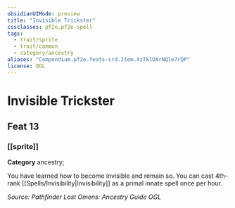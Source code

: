 ```yaml
---
obsidianUIMode: preview
title: "Invisible Trickster"
cssclasses: pf2e,pf2e-spell
tags:
  - trait/sprite
  - trait/common
  - category/ancestry
aliases: "Compendium.pf2e.feats-srd.Item.XzTklOArNQle7rQP"
license: OGL
---
```

# Invisible Trickster
## Feat 13
### [[sprite]]

**Category** ancestry; 




You have learned how to become invisible and remain so. You can cast 4th-rank [[Spells/Invisibility|Invisibility]] as a primal innate spell once per hour.

*Source: Pathfinder Lost Omens: Ancestry Guide*
*OGL*